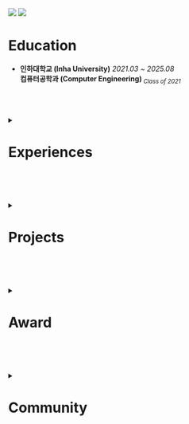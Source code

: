 <!-- <a href="연결 링크"><img src="https://img.shields.io/badge/브랜드 이름-색상 코드?style=flat-square&logo=브랜드이름&logoColor=white"/></a> -->
<!-- https://simpleicons.org/ -->

<!--
<a href="https://labs.openai.com/s/9YrLTClNHE3tzsuqHPAr8TU3">
  <img src="/profile_img.png" align="right" width="50%"
     alt="a photo of a yellow cat from behind in front of computer, coding">
</a>
-->

<span>
  <!-- 
  <a href="mailto:kimeunhang@inha.edu" target="3776AB"><img src="https://img.shields.io/badge/Gmail-EA4335?style=flat-square&logo=Gmail&logoColor=white"/></a>
  -->
  <a href="https://kr.linkedin.com/in/%EC%9D%80%ED%96%89-%EA%B9%80-442362214?trk=public_profile_browsemap" target="3776AB"><img src="https://img.shields.io/badge/LinkedIn-0A66C2?style=flat-square&logo=LinkedIn&logoColor=white"/></a>
  <!--
  <a href="https://kimbank.github.io"><img src="https://img.shields.io/badge/GitHub Pages-222222?style=flat-square&logo=GitHub Pages&logoColor=white"/></a>
  -->
  <!--
  <a href="https://kimbank.tistory.com/"><img src="https://img.shields.io/badge/Tistory-000000?style=flat-square&logo=Tistory&logoColor=white"/></a>
  -->
  <a href="https://blog.naver.com/banlxx"><img src="https://img.shields.io/badge/Blog-03C75A?style=flat-square&logo=Naver&logoColor=white"/></a>
</span>

<!--
<h1 class="--INTRODUCE--">
  Intro
</h1>

<strong>Name : 김은행 (Kim Eunhang)</strong>

<strong>Birth : 2001.</strong>


<br><br>
-->


<h1 class="--EDUCATION--">
  Education
</h1>
<ul>
  <li>
    <strong>인하대학교 (Inha University)</strong>
    <i>2021.03 ~ 2025.08</i><br>
    <strong>컴퓨터공학과 (Computer Engineering) </strong><i><sub>Class of 2021</sub></i><br>
<!--     <details>
      <summary><i><sub>original major, before change of major</sub></i></summary>
      <sub><i>2021.03 ~ 2022.03</i><br>
      경제학과 (Economics)<br></sub>
    </details> -->
  </li>
</ul>


<br><br>
<!-- ⬤◯ -->
<!--
<h1 class="--SKILLS--">
  Skills
</h1>
<table>
  <tr>
    <td>
      <ul>
        <h2>AI</h2>
        <li>
          <h4>Python</h4>
          ⬤◯◯◯◯ [1/5]<br><br>
        </li>
        <li>
          <h4>Tensorflow</h4>
          ⬤◯◯◯◯ [1/5]<br><br>
        </li>
        <img src="/bumper.png" width="100%"/>
      </ul>
    </td>
    <td>
      <ul>
        <h2>BE</h2>
        <li>
          <h4>MySQL</h4>
          ⬤◯◯◯◯ [1/5]<br><br>
        </li>
        <li>
          <h4>Spring (Java)</h4>
          ⬤◯◯◯◯ [1/5]<br><br>
        </li>
        <img src="/bumper.png" width="100%"/>
      </ul>
    </td>
    <td>
      <ul>
        <h2>Collab</h2>
        <li>
          <h4>Git</h4>
          ⬤⬤⬤⬤◯ [4/5]<br><br>
        </li>
        <dd>
          <h4>&nbsp</h4>
          &nbsp<br><br>
        </dd>
        <img src="/bumper.png" width="100%"/>
      </ul>
    </td>
  </tr>
</table>


<br><br> -->


<details class="--EXPERIENCES--">
  <summary><h1>Experiences</h1></summary>
  <ul>
    <li>
      <h3>인하대학교 분산 네트워크 시스템 연구실 (Inha University - Distributed Network System Lab.)</h3>
      <i>2024.04 ~ 2025.01</i><br>
      <strong>학부연구생 인턴쉽 (Undergraduate Student Researcher · Internship)</strong><br>
      <a href="https://dnslab-inha.github.io/">dnslab-inha.github.io ⇗</a><br><br>
      <code>Intern</code>, <code>Computer Network</code><br>
    </li>
<!--     <li>
      <h3>인하대학교 감성인공지능 연구실 (Inha University - Affective AI Lab.)</h3>
      <i>2022.06 ~ 2023.02</i><br>
      <strong>학부연구생 인턴쉽 (Undergraduate Student Researcher · Internship)</strong><br>
      <a href="https://affctiv.ai/">affctiv.ai ⇗</a><br><br>
      <code>Intern</code>, <code>Artificial Intelligence</code><br>
    </li> -->
  </ul>
</details>


<br><br>


<details class="--PROJECTS--">
  <summary><h1>Projects</h1></summary>
  <ul>
    <li>
      <h3>당신의 연애정보회사, 온리유</h3>
      <i>2023.04 ~ 2024.03</i><br>
      <strong>개발총괄</strong><br>
      <br>
      44개 조건과 편지를 수집하여, 수집된 모든 정보들을 바탕으로 모든 남·여 유저들에 대한 적합도를 계산하여 적합한 쌍에 대해 매칭을 공개하는 서비스 개발
      FE, BE, DB에 대한 개발을 총괄하여 운영 가능한 서비스를 구현, MVP 이후에는 기존 FastAPI를 NestJS로 MySQL을 MongoDB로 리뉴얼 및 이관 진행
      가입자 1,300명, 제안한 매칭 17,000쌍, 성사된 매칭 1,000쌍 (2024.06 기준)<br>
      <br>
      서비스 페이지: <a href="https://onlyou.co.kr/">onlyou.co.kr ⇗</a><br>
      창업보육 선정: <a href="https://www.startupstation.co.kr/company/%EC%9E%84%ED%8C%A9%ED%8A%B8%20%ED%81%AC%EB%9E%98%ED%94%84%ED%8A%B8">KUBS Startup Station 츄츄 16기 임팩트크래프트 ⇗</a><br>
      <br>
      FE. <code>Next.js</code><br>
      BE. <code>FastAPI</code>, <code>NestJS</code><br>
      DB. <code>MySQL</code>, <code>MongoDB</code><br>
      ETC. <code>Jenkins</code>, <code>Nginx</code><br>
    </li>
  </ul>
</details>


<br><br>


<details class="--AWARD--">
  <summary><h1>Award</h1></summary>
  <ul>
    <li>
      <h3>2023 Startup Express Winter Season 창업경진대회 - <a href="">장려상</a></h3>
      <details open="true">
        <summary>발행: 고려대학교 경영대학 · 2023년 12월</summary>
        <br><strong>당신의 연애정보회사, 온리유</strong><br>
        <br>
        44개 조건과 편지를 수집하여, 수집된 모든 정보들을 바탕으로 모든 남·여 유저들에 대한 적합도를 계산하여 적합한 쌍에 대해 매칭을 공개하는 서비스 개발 <br>
        가입자 1,300명, 제안한 매칭 17,000쌍, 성사된 매칭 1,000쌍 (2024.06 기준)
        <a href="https://www.startupstation.co.kr/company/%EC%9E%84%ED%8C%A9%ED%8A%B8%20%ED%81%AC%EB%9E%98%ED%94%84%ED%8A%B8">KUBS Startup Station 츄츄 16기 임팩트크래프트 ⇗</a><br>
        <a href=""></a><br><br>
        <strong><i>
          제 2023-창업 24호<br>
          스타트업 연구원장
        </i></strong>
      </details>
      <code>Next.js</code>, <code>FastAPI</code><br>
    </li><br>
    <li>
      <h3>2022 인하 발명아이디어 경진대회 — <a href="https://drive.google.com/file/d/14PXVgyY50LKVqji6asRa6XkOS3dJu2Mi/view?usp=sharing">대상</a></h3>
      <details open="true">
        <summary>발행: 인하대학교 공과대학 · 2022년 9월</summary>
        <br><strong>장마철 침수차량 방지 및 차량 침수사고 대비 기술 시뮬레이션</strong><br>
        위 기술을 모바일 및 데스크탑 환경의 웹에서 체험해 볼 수 있도록 시뮬레이션 웹페이지 개발<br>
        <a href="https://kimbank.github.io/2022-Eureka">kimbank.github.io/2022-Eureka ⇗</a><br>
        <a href="https://www.inha.ac.kr/kr/952/subview.do?&enc=Zm5jdDF8QEB8JTJGYmJzJTJGa3IlMkYxMSUyRjMyMzI2JTJGYXJ0Y2xWaWV3LmRvJTNG">Award Ceremony ⇗</a><br><br>
        <strong><i>
          인하제 2022-0456호<br>
          인하대학교 총장 조명우
        </i></strong>
      </details>
      <code>Three.js</code>, <code>Static Web</code><br>
    </li><br>
    <li>
      <h3>2021 INHA Creative Changer 프로젝트 — <a href="https://drive.google.com/file/d/1DDlGOPiZ3p7G0GwTyxNuSP1Hhnc3LdBC/view?usp=sharing">대상</a></h3>
      <details open="true">
        <summary>발행: 인하대학교 교수학습개발센터 · 2022년 1월</summary>
        <br><strong>치안과 환경 문제 해소를 위한 스마트 가로등</strong><br>
        아두이노 프로그래밍을 통해 디스플레이가 부착된 가로등 프로토타이핑<br><br>
        <strong><i>
          인하제 2021-0568호<br>
          인하대학교 총장 조명우
        </i></strong>
      </details>
      <code>Imbedded</code>, <code>Prototyping</code><br>
    </li>
  </ul>
</details>


<br><br>


<details class="--COMMUNITY--">
  <summary><h1>Community</h1></summary>
  <ul>
    <li>
      <h3>Google Developer Student Clubs — Lead</h3>
      <details open="true">
        <summary><i>2022-2023</i></summary>
        <br>GDSC Inha University Lead.<br>
        GDSC Inha University Core. (2021-2022)<br>
        GDSC Inha University Member. (2021)<br><br>
        <a href="https://gdsc.inha.ac.kr"><img src="https://img.shields.io/badge/Site-4285F4?style=flat-square&logo=Google-Home&logoColor=white"/></a>
        <a href="https://github.com/GDSCINHA"><img src="https://img.shields.io/badge/Github-181717?style=flat-square&logo=Github&logoColor=white"/></a>
        <a href="https://www.instagram.com/gdsc.inha/"><img src="https://img.shields.io/badge/Instagram-E4405F?style=flat-square&logo=Instagram&logoColor=white"/></a>
      </details>
    </li>
  </ul>
</details>


<br><br>


<!--


<details class="--CERTIFICATE--">
  <summary><h1>Certificate</h1></summary>
  None
</details>

<br><br>


<a href="https://codeforces.com/profile/banlxx">
  <img src="https://raw.githubusercontent.com/kimbank/cf-stats/main/output/light_card.svg#gh-dark-mode-only" align="right" width="48%" />
</a><br>
<a href="https://leetcode.com/kimeunhang/">
  <img src="https://leetcard.jacoblin.cool/kimeunhang?ext=heatmap" align="left" width="48%" />
</a>

.

<pre align="center">


██╗  ██╗ ██╗ ███╗   ███╗     ██████╗   █████╗  ███╗   ██╗ ██╗  ██╗
██║ ██╔╝ ██║ ████╗ ████║     ██╔══██╗ ██╔══██╗ ████╗  ██║ ██║ ██╔╝
█████╔╝  ██║ ██╔████╔██║     ██████╔╝ ███████║ ██╔██╗ ██║ █████╔╝ 
██╔═██╗  ██║ ██║╚██╔╝██║     ██╔══██╗ ██╔══██║ ██║╚██╗██║ ██╔═██╗ 
██║  ██╗ ██║ ██║ ╚═╝ ██║     ██████╔╝ ██║  ██║ ██║ ╚████║ ██║  ██╗
╚═╝  ╚═╝ ╚═╝ ╚═╝     ╚═╝     ╚═════╝  ╚═╝  ╚═╝ ╚═╝  ╚═══╝ ╚═╝  ╚═╝
</pre>

-->

